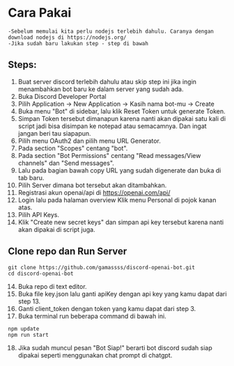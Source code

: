 # Cara Pakai

```
-Sebelum memulai kita perlu nodejs terlebih dahulu. Caranya dengan download nodejs di https://nodejs.org/
-Jika sudah baru lakukan step - step di bawah
```

## Steps:
1. Buat server discord terlebih dahulu atau skip step ini jika ingin menambahkan bot baru ke dalam server yang sudah ada.
2. Buka Discord Developer Portal
3. Pilih Application -> New Application -> Kasih nama bot-mu -> Create
4. Buka menu "Bot" di sidebar, lalu klik Reset Token untuk generate Token.
5. Simpan Token tersebut dimanapun karena nanti akan dipakai satu kali di script jadi bisa disimpan ke notepad atau semacamnya. Dan ingat jangan beri tau siapapun.
6. Pilih menu OAuth2 dan pilih menu URL Generator.
7. Pada section "Scopes" centang "bot".
8. Pada section "Bot Permissions" centang "Read messages/View channels" dan "Send messages".
9. Lalu pada bagian bawah copy URL yang sudah digenerate dan buka di tab baru.
10. Pilih Server dimana bot tersebut akan ditambahkan.
11. Registrasi akun openai/api di https://openai.com/api/
12. Login lalu pada halaman overview Klik menu Personal di pojok kanan atas.
13. Pilih API Keys.
14. Klik "Create new secret keys" dan simpan api key tersebut karena nanti akan dipakai di script juga.

## Clone repo dan Run Server
```
git clone https://github.com/gamassss/discord-openai-bot.git
cd discord-openai-bot
```

14. Buka repo di text editor.
15. Buka file key.json lalu ganti apiKey dengan api key yang kamu dapat dari step 13.
16. Ganti client_token dengan token yang kamu dapat dari step 3.
17. Buka terminal run beberapa command di bawah ini.
```
npm update
npm run start
```
18. Jika sudah muncul pesan "Bot Siap!" berarti bot discord sudah siap dipakai seperti menggunakan chat prompt di chatgpt.



